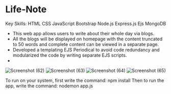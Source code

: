 # Life-Note


Key Skills: HTML CSS JavaScript Bootstrap Node.js Express.js Ejs MongoDB
- This web app allows users to write about their whole day via blogs.
- All the blogs will be displayed on homepage with the content truncated to 50 words and complete content can be viewed in a separate page.
- Developed a templating EJS Periodical to avoid code redundancy and modularized the code by writing separate EJS scripts.
- 
![Screenshot (62)](https://user-images.githubusercontent.com/80322850/181523484-3b4df7a2-fdd0-4954-be00-2a489973b6d5.png)
![Screenshot (63)](https://user-images.githubusercontent.com/80322850/181523492-bf618ed1-f972-4b24-ada7-017815a674ba.png)
![Screenshot (64)](https://user-images.githubusercontent.com/80322850/181523507-1cc682d2-d575-4665-b6f6-b2205b4dfdfb.png)
![Screenshot (65)](https://user-images.githubusercontent.com/80322850/181523509-373b8735-a804-4d53-bd73-74404b9b7080.png)


To run on your system, first write the command: npm install
Then to run the app, write the command: nodemon app.js
